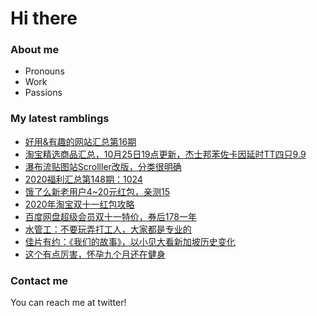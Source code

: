 # Hi there 

### About me
- Pronouns
- Work
- Passions 

### My latest ramblings
<!-- BLOGPOSTS:START -->
- [好用&有趣的网站汇总第16期](https://fuliba2020.net/website16.html)
- [淘宝精选商品汇总，10月25日19点更新，杰士邦苯佐卡因延时TT四只9.9](https://fuliba2020.net/99.html)
- [瀑布流贴图站Scrolller改版，分类很明确](https://fuliba2020.net/scrolller.html)
- [2020福利汇总第148期：1024](https://fuliba2020.net/2020148.html)
- [饿了么新老用户4~20元红包，亲测15](https://fuliba2020.net/eleme.html)
- [2020年淘宝双十一红包攻略](https://fuliba2020.net/20201111.html)
- [百度网盘超级会员双十一特价，券后178一年](https://fuliba2020.net/pan1111.html)
- [水管工：不要玩弄打工人，大家都是专业的](https://fuliba2020.net/plumber.html)
- [佳片有约：《我们的故事》，以小见大看新加坡历史变化](https://fuliba2020.net/long-long-time-ago.html)
- [这个有点厉害，怀孕九个月还在健身](https://fuliba2020.net/yuanshengjiang.html)
<!-- BLOGPOSTS:END -->

### Contact me
You can reach me at twitter!
